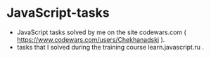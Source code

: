 # JavaScript-tasks

- JavaScript tasks solved by me on the site codewars.com ( https://www.codewars.com/users/Chekhanadski ).
- tasks that I solved during the training course learn.javascript.ru .
